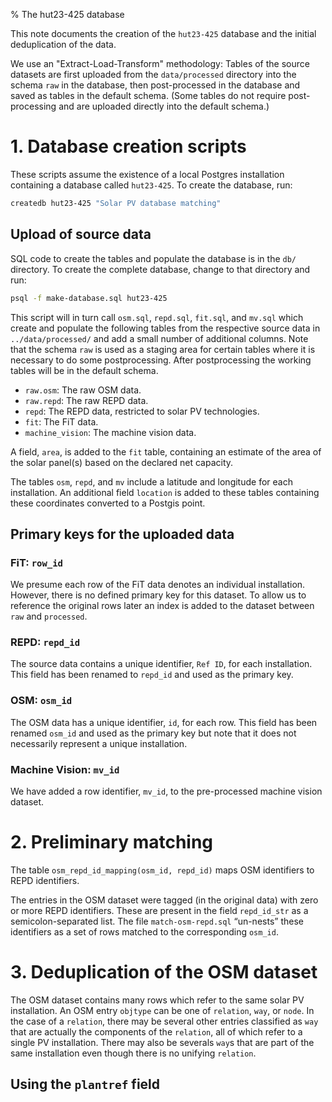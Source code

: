 % The hut23-425 database

This note documents the creation of the `hut23-425` database and the initial
deduplication of the data.

We use an "Extract-Load-Transform" methodology: Tables of the source datasets
are first uploaded from the `data/processed` directory into the schema `raw` in
the database, then post-processed in the database and saved as tables in the
default schema. (Some tables do not require post-processing and are uploaded
directly into the default schema.)

# 1. Database creation scripts

These scripts assume the existence of a local Postgres installation containing a
database called `hut23-425`. To create the database, run:

```bash
createdb hut23-425 "Solar PV database matching"
```

## Upload of source data

SQL code to create the tables and populate the database is in the `db/`
directory. To create the complete database, change to that directory and run:

```bash
psql -f make-database.sql hut23-425
```

This script will in turn call `osm.sql`, `repd.sql`, `fit.sql`, and `mv.sql`
which create and populate the following tables from the respective source data
in `../data/processed/` and add a small number of additional columns. Note that
the schema `raw` is used as a staging area for certain tables where it is
necessary to do some postprocessing. After postprocessing the working tables
will be in the default schema.

- `raw.osm`: The raw OSM data.
- `raw.repd`: The raw REPD data.
- `repd`: The REPD data, restricted to solar PV technologies.
- `fit`: The FiT data. 
- `machine_vision`: The machine vision data. 

A field, `area`, is added to the `fit` table, containing an estimate of the area
of the solar panel(s) based on the declared net capacity.

The tables `osm`, `repd`, and `mv` include a latitude and longitude for each
installation. An additional field `location` is added to these tables containing
these coordinates converted to a Postgis point.

## Primary keys for the uploaded data

### FiT: `row_id`

We presume each row of the FiT data denotes an individual installation. However,
there is no defined primary key for this dataset. To allow us to reference the
original rows later an index is added to the dataset between `raw` and
`processed`.

### REPD: `repd_id`

The source data contains a unique identifier, `Ref ID`, for each
installation. This field has been renamed to `repd_id` and used as the primary
key.

### OSM: `osm_id`

The OSM data has a unique identifier, `id`, for each row. This field has been
renamed `osm_id` and used as the primary key but note that it does not
necessarily represent a unique installation.

### Machine Vision: `mv_id`

We have added a row identifier, `mv_id`, to the pre-processed machine vision dataset. 

# 2. Preliminary matching

The table `osm_repd_id_mapping(osm_id, repd_id)` maps OSM identifiers to REPD
identifiers.

The entries in the OSM dataset were tagged (in the original data) with zero
or more REPD identifiers. These are present in the field `repd_id_str` as a
semicolon-separated list. The file `match-osm-repd.sql` “un-nests” these
identifiers as a set of rows matched to the corresponding `osm_id`. 

# 3. Deduplication of the OSM dataset

The OSM dataset contains many rows which refer to the same solar PV
installation. An OSM entry `objtype` can be one of `relation`, `way`, or `node`.
In the case of a `relation`, there may be several other entries classified as
`way` that are actually the components of the `relation`, all of which refer to
a single PV installation. There may also be severals `way`s that are part of the
same installation even though there is no unifying `relation`.

## Using the `plantref` field














